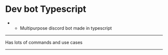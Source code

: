 # Dev bot Typescript 
- - Multipurpose discord bot made in typescript
- - -
Has lots of commands and use cases 
- - - 
